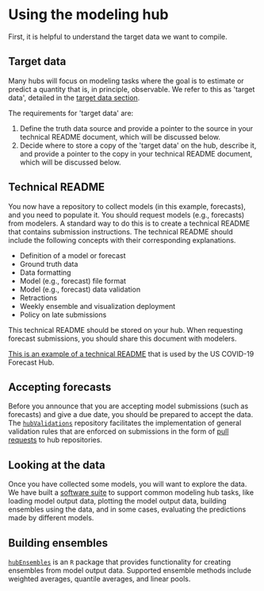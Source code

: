 # Using the modeling hub

First, it is helpful to understand the target data we want to compile.

## Target data

Many hubs will focus on modeling tasks where the goal is to estimate or predict a quantity that is, in principle, observable. We refer to this as 'target data', detailed in the [target data section](../user-guide/target-data.md).

The requirements for 'target data' are:
1. Define the truth data source and provide a pointer to the source in your technical README document, which will be discussed below.
2. Decide where to store a copy of the 'target data' on the hub, describe it, and provide a pointer to the copy in your technical README document, which will be discussed below.

## Technical README

You now have a repository to collect models (in this example, forecasts), and you need to populate it. You should request models (e.g., forecasts) from modelers. A standard way to do this is to create a technical README that contains submission instructions. The technical README should include the following concepts with their corresponding explanations.
- Definition of a model or forecast
- Ground truth data
- Data formatting
- Model (e.g., forecast) file format
- Model (e.g., forecast) data validation
- Retractions
- Weekly ensemble and visualization deployment
- Policy on late submissions

This technical README should be stored on your hub. When requesting forecast submissions, you should share this document with modelers.

[This is an example of a technical README](https://github.com/reichlab/covid19-forecast-hub/blob/master/data-processed/README.md) that is used by the US COVID-19 Forecast Hub.

## Accepting forecasts

Before you announce that you are accepting model submissions (such as forecasts) and give a due date, you should be prepared to accept the data. The [`hubValidations`](https://hubverse-org.github.io/hubValidations/) repository facilitates the implementation of general validation rules that are enforced on submissions in the form of [pull requests](https://docs.github.com/articles/about-pull-requests) to hub repositories.

## Looking at the data
Once you have collected some models, you will want to explore the data. We have built a [software suite](../user-guide/software.md) to support common modeling hub tasks, like loading model output data, plotting the model output data, building ensembles using the data, and in some cases, evaluating the predictions made by different models.

## Building ensembles
[`hubEnsembles`](https://hubverse-org.github.io/hubEnsembles/) is an `R` package that provides functionality for creating ensembles from model output data. Supported ensemble methods include weighted averages, quantile averages, and linear pools.
